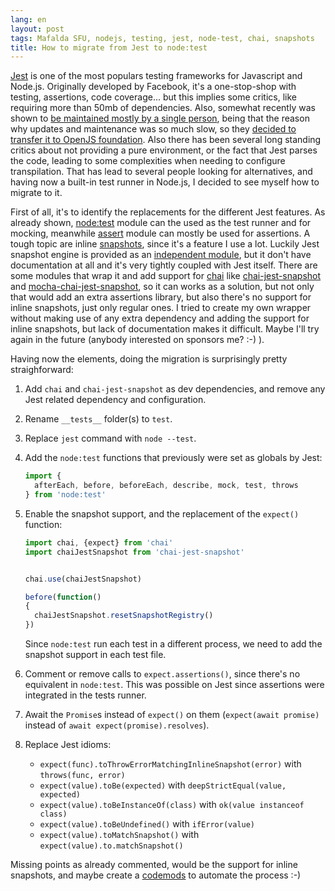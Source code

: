 ```yaml
---
lang: en
layout: post
tags: Mafalda SFU, nodejs, testing, jest, node-test, chai, snapshots
title: How to migrate from Jest to node:test
---
```


[Jest](https://jestjs.io/) is one of the most populars testing frameworks for
Javascript and Node.js. Originally developed by Facebook, it's a one-stop-shop
with testing, assertions, code coverage... but this implies some critics, like
requiring more than 50mb of dependencies. Also, somewhat recently was shown to
[be maintained mostly by a single person](https://twitter.com/mafalda_sfu/status/1488600128680341517),
being that the reason why updates and maintenance was so much slow, so they
[decided to transfer it to OpenJS foundation](https://engineering.fb.com/2022/05/11/open-source/jest-openjs-foundation/).
Also there has been several long standing critics about not providing a pure
environment, or the fact that Jest parses the code, leading to some complexities
when needing to configure transpilation. That has lead to several people looking
for alternatives, and having now a built-in test runner in Node.js, I decided to
see myself how to migrate to it.

First of all, it's to identify the replacements for the different Jest features.
As already shown, [node:test](https://nodejs.org/api/test.html) module can the
used as the test runner and for mocking, meanwhile
[assert](https://nodejs.org/api/assert.html) module can mostly be used for
assertions. A tough topic are inline
[snapshots](https://jestjs.io/docs/snapshot-testing), since it's a feature I use
a lot. Luckily Jest snapshot engine is provided as an
[independent module](https://www.npmjs.com/package/jest-snapshot), but it don't
have documentation at all and it's very tightly coupled with Jest itself. There
are some modules that wrap it and add support for
[chai](https://www.chaijs.com/) like
[chai-jest-snapshot](https://www.npmjs.com/package/chai-jest-snapshot) and
[mocha-chai-jest-snapshot](https://www.npmjs.com/package/mocha-chai-jest-snapshot),
so it can works as a solution, but not only that would add an extra assertions
library, but also there's no support for inline snapshots, just only regular
ones. I tried to create my own wrapper without making use of any extra
dependency and adding the support for inline snapshots, but lack of
documentation makes it difficult. Maybe I'll try again in the future (anybody
interested on sponsors me? :-) ).

Having now the elements, doing the migration is surprisingly pretty straighforward:

1. Add `chai` and `chai-jest-snapshot` as dev dependencies, and remove any Jest
   related dependency and configuration.
2. Rename `__tests__` folder(s) to `test`.
3. Replace `jest` command with `node --test`.
4. Add the `node:test` functions that previously were set as globals by Jest:

   ```js
   import {
     afterEach, before, beforeEach, describe, mock, test, throws
   } from 'node:test'
   ```

5. Enable the snapshot support, and the replacement of the `expect()` function:

   ```js
   import chai, {expect} from 'chai'
   import chaiJestSnapshot from 'chai-jest-snapshot'


   chai.use(chaiJestSnapshot)

   before(function()
   {
     chaiJestSnapshot.resetSnapshotRegistry()
   })
   ```

   Since `node:test` run each test in a different process, we need to add the
   snapshot support in each test file.

6. Comment or remove calls to `expect.assertions()`, since there's no equivalent
   in `node:test`. This was possible on Jest since assertions were integrated in
   the tests runner.
7. Await the `Promise`s instead of `expect()` on them (`expect(await promise)`
   instead of `await expect(promise).resolves`).
8. Replace Jest idioms:
   - `expect(func).toThrowErrorMatchingInlineSnapshot(error)` with
     `throws(func, error)`
   - `expect(value).toBe(expected)` with `deepStrictEqual(value, expected)`
   - `expect(value).toBeInstanceOf(class)` with `ok(value instanceof class)`
   - `expect(value).toBeUndefined()` with `ifError(value)`
   - `expect(value).toMatchSnapshot()` with `expect(value).to.matchSnapshot()`

Missing points as already commented, would be the support for inline snapshots,
and maybe create a [codemods](https://github.com/skovhus/jest-codemods) to
automate the process :-)
